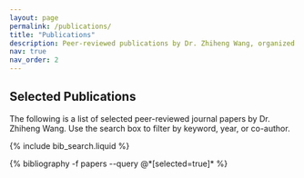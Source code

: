 ```yaml
---
layout: page
permalink: /publications/
title: "Publications"
description: Peer-reviewed publications by Dr. Zhiheng Wang, organized chronologically.
nav: true
nav_order: 2
---
```


## Selected Publications

The following is a list of selected peer-reviewed journal papers by Dr. Zhiheng Wang. Use the search box to filter by keyword, year, or co-author.

<!-- Bibsearch Feature -->
{% include bib_search.liquid %}

<div class="publications">
  {% bibliography -f papers --query @*[selected=true]* %}
</div>
